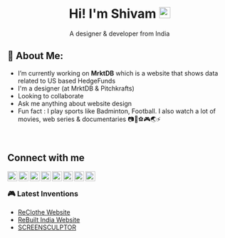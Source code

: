<h1 align="center">Hi! I'm Shivam  <img src="https://media.giphy.com/media/hvRJCLFzcasrR4ia7z/giphy.gif" width="25px"></h1>
<p align="center">A designer & developer from India</p>

## 🤵 About Me:
* I’m currently working on **MrktDB** which is a website that shows data related to US based HedgeFunds
* I'm a designer (at MrktDB & Pitchkrafts)
* Looking to collaborate 
* Ask me anything about website design
* Fun fact : I play sports like Badminton, Football. I also watch a lot of movies, web series & documentaries
📷🍕⚽🎮🌏⚡
<br/>

## Connect with me

<a href="https://discord.gg/vfqPMV6q">
  <img align="left" alt="Shivam's Discord" width="22px" src="https://raw.githubusercontent.com/peterthehan/peterthehan/master/assets/discord.svg" />
</a>
&nbsp;
<a href="https://twitter.com/Shivamc504">
  <img align="left" alt="Shivam Singh | Twitter" width="22px" src="https://raw.githubusercontent.com/peterthehan/peterthehan/master/assets/twitter.svg" />
</a>
&nbsp;  
  <a href="https://www.behance.net/shivamsingh_c17/">
  <img align="left" alt="Shivam's Behance" width="22px" height="22px" src="https://cdn.freebiesupply.com/logos/large/2x/behance-1-logo-png-transparent.png" />
</a>
&nbsp;
<a href="https://www.youtube.com/channel/UCO9N1zJLui_FAadw9CF3Mdw">
  <img align="left" alt="Shivam's YouTube" width="22px" src="https://github.com/peterthehan/peterthehan/blob/master/assets/youtube.svg" />
</a>
&nbsp;
<a href="https://www.facebook.com/shivamsinghc504/">
  <img align="left" alt="Shivam's Facebook" width="22px" src="https://github.com/peterthehan/peterthehan/blob/master/assets/facebook.svg" />
</a>
&nbsp;
  <a href="https://dribbble.com/ShivZedd">
  <img align="left" alt="Shivam's Dribble" width="22px" height="22px" src="https://seeklogo.com/images/D/dribbble-logo-143FF96D65-seeklogo.com.png" />
</a>
&nbsp;
<a href="https://open.spotify.com/user/fiz633kh049s7ejhk5r6erf52">
  <img align="left" alt="Shivam's spotify" width="22px" src="https://github.com/peterthehan/peterthehan/blob/master/assets/spotify.svg" />
</a>
&nbsp;
<a href="https://www.linkedin.com/in/shivam-singh-bb9bb818a/">
  <img align="left" alt="Shivam's LinkdIN" width="22px" src="https://raw.githubusercontent.com/peterthehan/peterthehan/master/assets/linkedin.svg" />
</a


<br/>

### 🎮 Latest Inventions
- [ReClothe Website](https://reclothe.webflow.io/)
- [ReBuilt India Website](https://rebuiltindia.com/)
- [SCREENSCULPTOR](https://screensculptor.webflow.io/)


